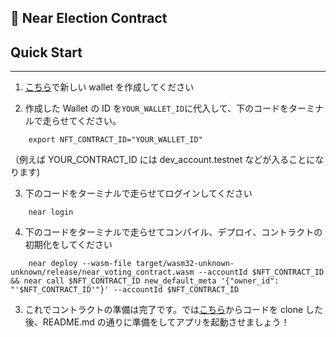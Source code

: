 ## 🎫 **Near Election Contract**

## **Quick Start**

---

1. [こちら](https://wallet.testnet.near.org/)で新しい wallet を作成してください

2. 作成した Wallet の ID を`YOUR_WALLET_ID`に代入して、下のコードをターミナルで走らせてください。

```
    export NFT_CONTRACT_ID="YOUR_WALLET_ID"
```

（例えば YOUR_CONTRACT_ID には dev_account.testnet などが入ることになります)

3. 下のコードをターミナルで走らせてログインしてください

```
    near login
```

4. 下のコードをターミナルで走らせてコンパイル、デプロイ、コントラクトの初期化をしてください

```
    near deploy --wasm-file target/wasm32-unknown-unknown/release/near_voting_contract.wasm --accountId $NFT_CONTRACT_ID && near call $NFT_CONTRACT_ID new_default_meta '{"owner_id": "'$NFT_CONTRACT_ID'"}' --accountId $NFT_CONTRACT_ID
```

3. これでコントラクトの準備は完了です。では[こちら](https://github.com/honganji/near-voting-app-release)からコードを clone した後、README.md の通りに準備をしてアプリを起動させましょう！
